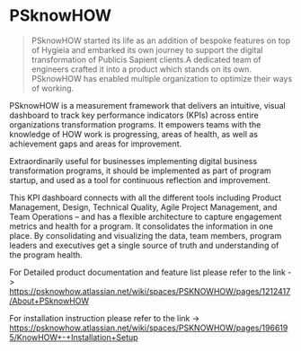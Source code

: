 # PSknowHOW

> PSknowHOW started its life as an addition of bespoke features on top of Hygieia and embarked its own journey to support the digital transformation of Publicis Sapient clients.A dedicated team of engineers crafted it into a product which stands on its own. 
PSknowHOW has enabled multiple organization to optimize their ways of working. 

PSknowHOW is a measurement framework that delivers an intuitive, visual dashboard to track key performance indicators (KPIs) across entire organizations transformation programs. It empowers teams with the knowledge of HOW work is progressing, areas of health, as well as achievement gaps and areas for improvement.

Extraordinarily useful for businesses implementing digital business transformation programs, it should be implemented as part of program startup, and used as a tool for continuous reflection and improvement.

This KPI dashboard connects with all the different tools including Product Management, Design, Technical Quality, Agile Project Management, and Team Operations – and has a flexible architecture to capture engagement metrics and health for a program.  It consolidates the information in one place. By consolidating and visualizing the data, team members, program leaders and executives get a single source of truth and understanding of the program health.

For Detailed product documentation and feature list please refer to the link ->
https://psknowhow.atlassian.net/wiki/spaces/PSKNOWHOW/pages/1212417/About+PSknowHOW

For installation instruction please refer to the link -> 
https://psknowhow.atlassian.net/wiki/spaces/PSKNOWHOW/pages/1966195/KnowHOW+-+Installation+Setup





 
